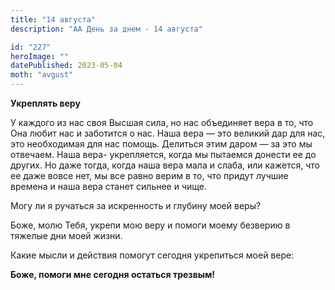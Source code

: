 ```yaml
---
title: "14 августа"
description: "АА День за днем - 14 августа"

id: "227"
heroImage: ""
datePublished: 2023-05-04
moth: "avgust"
---
```


**Укреплять веру**

У каждого из нас своя Высшая сила, но нас объединяет вера в то, что Она любит
нас и заботится о нас. Наша вера — это великий дар для нас, это необходимая
для нас помощь. Делиться этим даром — за это мы отвечаем. Наша вера-
укрепляется, когда мы пытаемся донести ее до других. Но даже тогда, когда наша
вера мала и слаба, или кажется, что ее даже вовсе нет, мы все равно верим в
то, что придут лучшие времена и наша вера станет сильнее и чище.

Могу ли я ручаться за искренность и глубину моей веры?

Боже, молю Тебя, укрепи мою веру и помоги моему безверию в тяжелые дни моей
жизни.

Какие мысли и действия помогут сегодня укрепиться моей вере:

**Боже, помоги мне сегодня остаться трезвым!**
